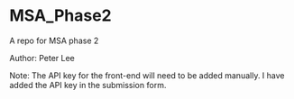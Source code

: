 # MSA_Phase2
A repo for MSA phase 2

Author: Peter Lee

Note: The API key for the front-end will need to be added manually. I have added the API key in the submission form.
